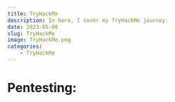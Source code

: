 ```yaml
---
title: TryHackMe
description: In here, I cover my TryHackMe journey.
date: 2023-05-08
slug: TryHackMe
image: TryHackMe.png
categories:
    - TryHackMe
---
```

# Pentesting:

